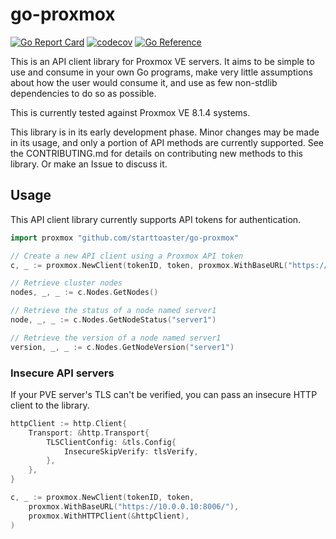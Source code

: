# go-proxmox

[![Go Report Card](https://goreportcard.com/badge/github.com/starttoaster/go-proxmox)](https://goreportcard.com/report/github.com/starttoaster/go-proxmox) [![codecov](https://codecov.io/gh/Starttoaster/go-proxmox/graph/badge.svg?token=UFMXVXNKL8)](https://codecov.io/gh/Starttoaster/go-proxmox) [![Go Reference](https://pkg.go.dev/badge/github.com/starttoaster/go-proxmox.svg)](https://pkg.go.dev/github.com/starttoaster/go-proxmox)

This is an API client library for Proxmox VE servers. It aims to be simple to use and consume in your own Go programs, make very little assumptions about how the user would consume it, and use as few non-stdlib dependencies to do so as possible.

This is currently tested against Proxmox VE 8.1.4 systems.

This library is in its early development phase. Minor changes may be made in its usage, and only a portion of API methods are currently supported. See the CONTRIBUTING.md for details on contributing new methods to this library. Or make an Issue to discuss it.

## Usage

This API client library currently supports API tokens for authentication.

```go
import proxmox "github.com/starttoaster/go-proxmox"

// Create a new API client using a Proxmox API token
c, _ := proxmox.NewClient(tokenID, token, proxmox.WithBaseURL("https://10.0.0.10:8006/"))

// Retrieve cluster nodes
nodes, _, _ := c.Nodes.GetNodes()

// Retrieve the status of a node named server1
node, _, _ := c.Nodes.GetNodeStatus("server1")

// Retrieve the version of a node named server1
version, _, _ := c.Nodes.GetNodeVersion("server1")
```

### Insecure API servers

If your PVE server's TLS can't be verified, you can pass an insecure HTTP client to the library.

```go
httpClient := http.Client{
	Transport: &http.Transport{
		TLSClientConfig: &tls.Config{
			InsecureSkipVerify: tlsVerify,
		},
	},
}

c, _ := proxmox.NewClient(tokenID, token, 
    proxmox.WithBaseURL("https://10.0.0.10:8006/"), 
    proxmox.WithHTTPClient(&httpClient),
)
```
